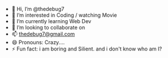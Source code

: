 - 👋 Hi, I’m @thedebug7
- 👀 I’m interested in Coding / watching Movie 
- 🌱 I’m currently learning Web Dev
- 💞️ I’m looking to collaborate on 
- 📫 thedebug7@gmail.com 
- 😄 Pronouns: Crazy....
- ⚡ Fun fact:  i am boring and Silient. and i don't know who am I?

<!---
thedebug7/thedebug7 is a ✨ special ✨ repository because its `README.md` (this file) appears on your GitHub profile.
You can click the Preview link to take a look at your changes.
--->
